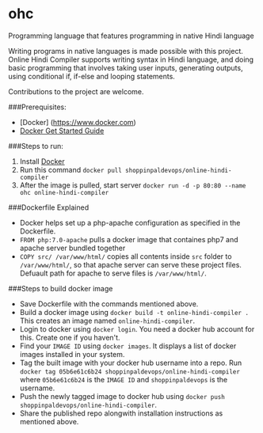 # ohc
Programming language that features programming in native Hindi language

Writing programs in native languages is  made possible with this project.
Online Hindi Compiler supports writing syntax in Hindi language, and doing basic
programming that involves taking user inputs, generating outputs, using conditional
if, if-else and looping statements.

Contributions to the project are welcome.

###Prerequisites:
* [Docker] (https://www.docker.com)    
* [Docker Get Started Guide](https://www.docker.com/products/docker)

###Steps to run:
1) Install [Docker](https://www.docker.com)    
2) Run this command `docker pull shoppinpaldevops/online-hindi-compiler`    
3) After the image is pulled, start server `docker run -d -p 80:80 --name ohc online-hindi-compiler`

###Dockerfile Explained
* Docker helps set up a php-apache configuration as specified in the Dockerfile.
* `FROM php:7.0-apache` pulls a docker image that containes php7 and apache server bundled together
* `COPY src/ /var/www/html/` copies all contents inside `src` folder to `/var/www/html/`, so that apache server can serve these project files. Defuault path for apache to serve files is `/var/www/html/`.

###Steps to build docker image
* Save Dockerfile with the commands mentioned above.
* Build a docker image using `docker build -t online-hindi-compiler .` This creates an image named `online-hindi-compiler`. 
* Login to docker using `docker login`. You need a docker hub account for this. Create one if you haven't.
* Find your `IMAGE ID` using `docker images`. It displays a list of docker images installed in your system.
* Tag the built image with your docker hub username into a repo. Run `docker tag 05b6e61c6b24 shoppinpaldevops/online-hindi-compiler` where `05b6e61c6b24` is the `IMAGE ID` and `shoppinpaldevops` is the username.
* Push the newly tagged image to docker hub using `docker push shoppinpaldevops/online-hindi-compiler`.
* Share the published repo alongwith installation instructions as mentioned above.
